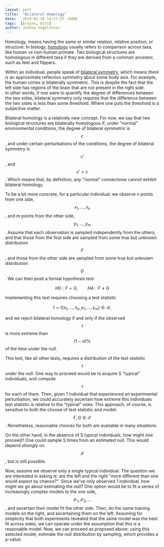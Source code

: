 ```yaml
---
layout: post
title:  "Bilateral Homology"
date:   2019-02-10 14:27:57 -0400
tags:  [brains, bits]
author: Joshua Vogelstein
---
```


Homology, means having the same or similar relation, relative position, or structure.
In biology, [homology](https://en.wikipedia.org/wiki/Homology_(biology)) usually refers to comparison across taxa, like human vs non-human primate. 
Two biological structures are homologous in different taxa if they are derived from a common ancestor, such as feet and flippers.

Within an individual, people speak of [bilateral symmetry](https://en.wikipedia.org/wiki/Symmetry_in_biology#Bilateral_symmetry), 
which means there is an approximate reflection symmetry about some body axis. 
For example, the human cortex is bilaterally symmetric. This is despite the fact that the left side has regions of the brain that are not present in the right side.  
In other words, if one were to quantify the degree of differences between the two sides, bilateral symmetry only requires that the difference between the two sides is less than some threshold.  Where one puts the threshold is a subjective matter.  

Bilateral homology is a relatively new concept.  For now, we say that two biological structures are bilaterally homologous if, under "normal" environmental conditions, the degree of bilateral symmetric is $$c$$, 
and under certain perturbations of the conditions, the degree of bilateral symmetry is $$c'$$, and $$c' > c$$. Which means that, by definition, any "normal" connectome cannot exhibit bilateral homology.

To be a bit more concrete, for a particular individual, we observe n points from one side, $$x_1,\ldots, x_n$$, 
and m points from the other side, $$y_1,\ldots, y_m$$. 
Assume that each observation is sampled independently from the others, and that those from the first side are sampled from some true but unknown distribution $$F$$, and those from the other side are sampled from some  true but unknown distribution $$G$$.  We can then posit a formal hypothesis test:

$$H0: F = G, \qquad  HA: F \neq G$$

Implementing this test requires choosing a test statistic 

$$t=t( x_1,...,x_n, y_1,..., y_m) \in \mathcal{R},$$

and we reject bilateral homology if and only if the observed $$t$$ is more extreme than $$(1 - \alpha)\%$$ of the time under the null.

This test, like all other tests, requires a distribution of the test statistic $$t$$ under the null. One way to proceed would be to acquire S "typical" individuals, and compute $$t$$ for each of them. Then, given 1 individual that experienced an experimental perturbation, we could accurately ascertain how extreme this individuals test statistic is relative to the "typical" ones.  This approach, of course, is sensitive to both the choose of test statistic and model: $$F, G \in \mathcal{F}$$.  Nonetheless, reasonable choices for both are available in many situations.

On the other hand, in the absence of S typical individuals, how might one proceed?  One could sample S times from an estimated null.  This would depend *strongly* on $$\mathcal{F}$$, but is still possible.


Now, assume we observe only a single typical individual. The question we are interested in asking is: are the left and the right "more different than one would expect by chance?".  Since we've only observed 1 individual, how might we go about estimating the null? One option would be to fit a series of increasingly complex models to the one side, $$\mathcal{F}_1, \mathcal{F}_2, \ldots$$, 
and ascertain their model fit the other side. Then, do the same training models on the right, and ascertaining them on the left. Assuming for simplicity that both experiments revealed that the same model was the best fit across sides, we can operate under the assumption that this is a reasonable model.  Now, we can proceed as proposed above: using this selected model, estimate the null distribution by sampling, which provides a p-value.   